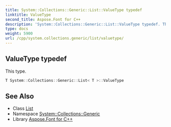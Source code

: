 ```yaml
---
title: System::Collections::Generic::List::ValueType typedef
linktitle: ValueType
second_title: Aspose.Font for C++
description: 'System::Collections::Generic::List::ValueType typedef. This type in C++.'
type: docs
weight: 5900
url: /cpp/system.collections.generic/list/valuetype/
---
```

## ValueType typedef


This type.

```cpp
T System::Collections::Generic::List< T >::ValueType
```

## See Also

* Class [List](../)
* Namespace [System::Collections::Generic](../../)
* Library [Aspose.Font for C++](../../../)
